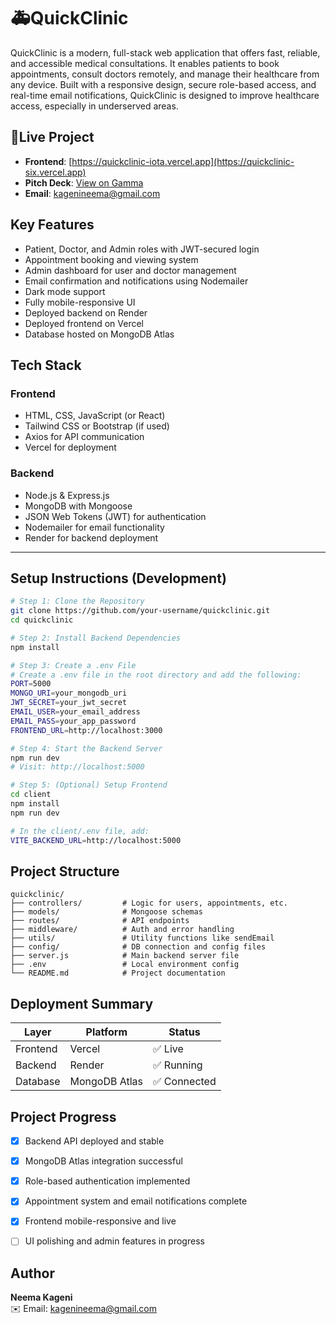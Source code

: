 # 🚑QuickClinic

QuickClinic is a modern, full-stack web application that offers fast, reliable, and accessible medical consultations. It enables patients to book appointments, consult doctors remotely, and manage their healthcare from any device. Built with a responsive design, secure role-based access, and real-time email notifications, QuickClinic is designed to improve healthcare access, especially in underserved areas.



## 📱Live Project

- **Frontend**: [https://quickclinic-iota.vercel.app](https://quickclinic-six.vercel.app)  
- **Pitch Deck**: [View on Gamma](https://gamma.app/docs/QuickClinic-b7s7g0ymbqb6duk)  
- **Email**: [kagenineema@gmail.com](mailto:kagenineema@gmail.com)



## Key Features

- Patient, Doctor, and Admin roles with JWT-secured login  
- Appointment booking and viewing system  
- Admin dashboard for user and doctor management  
- Email confirmation and notifications using Nodemailer  
- Dark mode support  
- Fully mobile-responsive UI  
- Deployed backend on Render  
- Deployed frontend on Vercel  
- Database hosted on MongoDB Atlas  



## Tech Stack

### Frontend

- HTML, CSS, JavaScript (or React)  
- Tailwind CSS or Bootstrap (if used)  
- Axios for API communication  
- Vercel for deployment  

### Backend

- Node.js & Express.js  
- MongoDB with Mongoose  
- JSON Web Tokens (JWT) for authentication  
- Nodemailer for email functionality  
- Render for backend deployment  

---

## Setup Instructions (Development)

```bash
# Step 1: Clone the Repository
git clone https://github.com/your-username/quickclinic.git
cd quickclinic

# Step 2: Install Backend Dependencies
npm install

# Step 3: Create a .env File
# Create a .env file in the root directory and add the following:
PORT=5000
MONGO_URI=your_mongodb_uri
JWT_SECRET=your_jwt_secret
EMAIL_USER=your_email_address
EMAIL_PASS=your_app_password
FRONTEND_URL=http://localhost:3000

# Step 4: Start the Backend Server
npm run dev
# Visit: http://localhost:5000

# Step 5: (Optional) Setup Frontend
cd client
npm install
npm run dev

# In the client/.env file, add:
VITE_BACKEND_URL=http://localhost:5000
```



## Project Structure

```
quickclinic/
├── controllers/         # Logic for users, appointments, etc.
├── models/              # Mongoose schemas
├── routes/              # API endpoints
├── middleware/          # Auth and error handling
├── utils/               # Utility functions like sendEmail
├── config/              # DB connection and config files
├── server.js            # Main backend server file
├── .env                 # Local environment config
└── README.md            # Project documentation
```


## Deployment Summary

| Layer     | Platform       | Status      |
|-----------|----------------|-------------|
| Frontend  | Vercel         | ✅ Live      |
| Backend   | Render         | ✅ Running   |
| Database  | MongoDB Atlas  | ✅ Connected |



## Project Progress

- [x] Backend API deployed and stable  
- [x] MongoDB Atlas integration successful  
- [x] Role-based authentication implemented  
- [x] Appointment system and email notifications complete  
- [x] Frontend mobile-responsive and live  
- [ ] UI polishing and admin features in progress  


## Author

**Neema Kageni**  
✉️ Email: [kagenineema@gmail.com](mailto:kagenineema@gmail.com)
